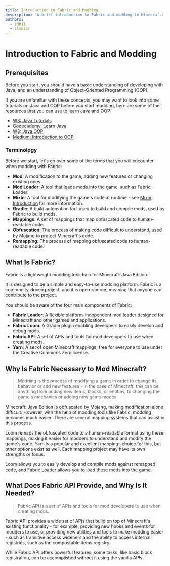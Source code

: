 ```yaml
---
title: Introduction to Fabric and Modding
description: "A brief introduction to Fabric and modding in Minecraft: Java Edition."
authors:
  - IMB11
  - itsmiir
---
```


<!-- No GitHub profile exists for "basil4088" -->

# Introduction to Fabric and Modding

## Prerequisites

Before you start, you should have a basic understanding of developing with Java, and an understanding of Object-Oriented Programming (OOP).

If you are unfamiliar with these concepts, you may want to look into some tutorials on Java and OOP before you start modding, here are some of the resources that you can use to learn Java and OOP:

- [W3: Java Tutorials](https://www.w3schools.com/java/)
- [Codecademy: Learn Java](https://www.codecademy.com/learn/learn-java)
- [W3: Java OOP](https://www.w3schools.com/java/java_oop.asp)
- [Medium: Introduction to OOP](https://medium.com/@Adekola_Olawale/beginners-guide-to-object-oriented-programming-a94601ea2fbd)

### Terminology

Before we start, let's go over some of the terms that you will encounter when modding with Fabric:

- **Mod**: A modification to the game, adding new features or changing existing ones.
- **Mod Loader**: A tool that loads mods into the game, such as Fabric Loader.
- **Mixin**: A tool for modifying the game's code at runtime - see [Mixin Introduction](https://fabricmc.net/wiki/tutorial:mixin_introduction) for more information.
- **Gradle**: A build automation tool used to build and compile mods, used by Fabric to build mods.
- **Mappings**: A set of mappings that map obfuscated code to human-readable code.
- **Obfuscation**: The process of making code difficult to understand, used by Mojang to protect Minecraft's code.
- **Remapping**: The process of mapping obfuscated code to human-readable code.

## What Is Fabric?

Fabric is a lightweight modding toolchain for Minecraft: Java Edition.

It is designed to be a simple and easy-to-use modding platform. Fabric is a community-driven project, and it is open-source, meaning that anyone can contribute to the project.

You should be aware of the four main components of Fabric:

- **Fabric Loader**: A flexible platform-independent mod loader designed for Minecraft and other games and applications.
- **Fabric Loom**: A Gradle plugin enabling developers to easily develop and debug mods.
- **Fabric API**: A set of APIs and tools for mod developers to use when creating mods.
- **Yarn**: A set of open Minecraft mappings, free for everyone to use under the Creative Commons Zero license.

## Why Is Fabric Necessary to Mod Minecraft?

> Modding is the process of modifying a game in order to change its behavior or add new features - in the case of Minecraft, this can be anything from adding new items, blocks, or entities, to changing the game's mechanics or adding new game modes.

Minecraft: Java Edition is obfuscated by Mojang, making modification alone difficult. However, with the help of modding tools like Fabric, modding becomes much easier. There are several mapping systems that can assist in this process.

Loom remaps the obfuscated code to a human-readable format using these mappings, making it easier for modders to understand and modify the game's code. Yarn is a popular and excellent mappings choice for this, but other options exist as well. Each mapping project may have its own strengths or focus.

Loom allows you to easily develop and compile mods against remapped code, and Fabric Loader allows you to load these mods into the game.

## What Does Fabric API Provide, and Why Is It Needed?

> Fabric API is a set of APIs and tools for mod developers to use when creating mods.

Fabric API provides a wide set of APIs that build on top of Minecraft's existing functionality - for example, providing new hooks and events for modders to use, or providing new utilities and tools to make modding easier - such as transitive access wideners and the ability to access internal registries, such as the compostable items registry.

While Fabric API offers powerful features, some tasks, like basic block registration, can be accomplished without it using the vanilla APIs.
